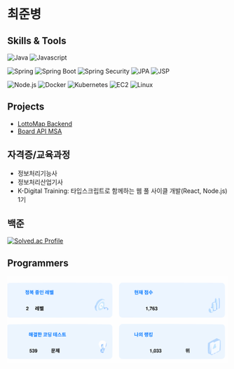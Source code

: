# 최준병 

## Skills & Tools

![Java](https://img.shields.io/badge/Java-blue?style=for-the-badge&logo=java&logoColor=white)
![Javascript](https://img.shields.io/badge/JavaScript-F7DF1E?style=for-the-badge&logo=javascript&logoColor=white)

![Spring](https://img.shields.io/badge/Spring-6DB33F?style=for-the-badge&logo=spring&logoColor=white)
![Spring Boot](https://img.shields.io/badge/Spring%20Boot-6DB33F?style=for-the-badge&logo=spring-boot&logoColor=white)
![Spring Security](https://img.shields.io/badge/Spring%20Security-6DB33F?style=for-the-badge&logo=spring-security&logoColor=white)
![JPA](https://img.shields.io/badge/JPA-brightgreen?style=for-the-badge&logo=jpa&logoColor=white)
![JSP](https://img.shields.io/badge/JSP-blue?style=for-the-badge&logo=java&logoColor=white)

![Node.js](https://img.shields.io/badge/Node.js-5FA04E?style=for-the-badge&logo=node.js&logoColor=white)
![Docker](https://img.shields.io/badge/Docker-2496ED?style=for-the-badge&logo=docker&logoColor=white)
![Kubernetes](https://img.shields.io/badge/Kubernetes-326CE5?style=for-the-badge&logo=kubernetes&logoColor=white)
![EC2](https://img.shields.io/badge/AWS%20EC2-FF9900?style=for-the-badge&logo=amazonec2&logoColor=white)
![Linux](https://img.shields.io/badge/Linux-FCC624?style=for-the-badge&logo=linux&logoColor=white)


## Projects
* [LottoMap Backend](https://github.com/lotto-map/lotto-map-back)
* [Board API MSA](https://github.com/board-api-msa)

## 자격증/교육과정
* 정보처리기능사
* 정보처리산업기사
* K-Digital Training: 타입스크립트로 함께하는 웹 풀 사이클 개발(React, Node.js) 1기

## 백준
[![Solved.ac Profile](http://mazassumnida.wtf/api/v2/generate_badge?boj=junbyoung96)](https://solved.ac/junbyoung96/)

## Programmers
![Programmers Badge](https://raw.githubusercontent.com/junbyoung96/github-programmers-rank/master/lib/result.svg)



<!--
**junbyoung96/junbyoung96** is a ✨ _special_ ✨ repository because its `README.md` (this file) appears on your GitHub profile.

Here are some ideas to get you started:

- 🔭 I’m currently working on ...
- 🌱 I’m currently learning ...
- 👯 I’m looking to collaborate on ...
- 🤔 I’m looking for help with ...
- 💬 Ask me about ...
- 📫 How to reach me: ...
- 😄 Pronouns: ...
- ⚡ Fun fact: ...
-->
